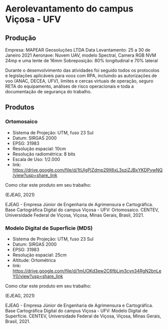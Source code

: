 # Aerolevantamento do campus Viçosa - UFV

## Produção
Empresa: MAPEAR Geosoluções LTDA
Data Levantamento: 25 a 30 de Janeiro 2021
Aeronave: Nuvem UAV, modelo Spectral, Camera RGB NVM 24mp e uma lente de 16mm
Sobreposição: 80% longitudinal e 70% lateral

Durante o desenvolvimento das atividades foi seguido todos os protocolos e legislações aplicáveis para voos com RPA, incluindo as autorizações de voo (ANAC, DECEA, UFV), limites e cercas virtuais de operação, seguro RETA do equipamento, análises de risco operacionais e toda a documentação de segurança do trabalho.

## Produtos

### Ortomosaico
- Sistema de Projeção: UTM, fuso 23 Sul
- Datum: SIRGAS 2000
- EPSG: 31983
- Resolução espacial: 10cm
- Resolução radiométrica: 8 bits
- Escala de Uso: 1/2.000
- link: https://drive.google.com/file/d/1tUlgPjZdmp29X6xL3sziZJBxYKDPywNQ/view?usp=share_link 

Como citar este produto em seu trabalho:

(EJEAG, 2021)

EJEAG - Empresa Júnior de Engenharia de Agrimensura e Cartográfica. Base Cartográfica Digital do campus Viçosa - UFV: Ortomosaico. CENTEV, Universidade Federal de Viçosa, Viçosa, Minas Gerais, Brasil, 2021. 




### Modelo Digital de Superfície (MDS)
- Sistema de Projeção: UTM, fuso 23 Sul
- Datum: SIRGAS 2000
- EPSG: 31983
- Resolução espacial: 25cm
- Altitude: Ortométrica
- link: https://drive.google.com/file/d/1mUOKd3ew2C6fbLim3cyn34RgN2bnLeY0/view?usp=share_link


Como citar este produto em seu trabalho:

(EJEAG, 2021)

EJEAG - Empresa Júnior de Engenharia de Agrimensura e Cartográfica. Base Cartográfica Digital do campus Viçosa - UFV: Modelo Digital de Superfície. CENTEV, Universidade Federal de Viçosa, Viçosa, Minas Gerais, Brasil, 2021.
